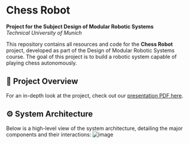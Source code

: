 # Chess Robot

**Project for the Subject Design of Modular Robotic Systems**  
*Technical University of Munich*

This repository contains all resources and code for the **Chess Robot** project, developed as part of the Design of Modular Robotic Systems course. The goal of this project is to build a robotic system capable of playing chess autonomously.

## 📄 Project Overview

For an in-depth look at the project, check out our [presentation PDF here](./presentation/presentation.pdf).

## ⚙️ System Architecture

Below is a high-level view of the system architecture, detailing the major components and their interactions:    ![image](https://user-images.githubusercontent.com/67690060/210267360-02ee1279-6405-472c-a40b-be47b7d56789.png)
